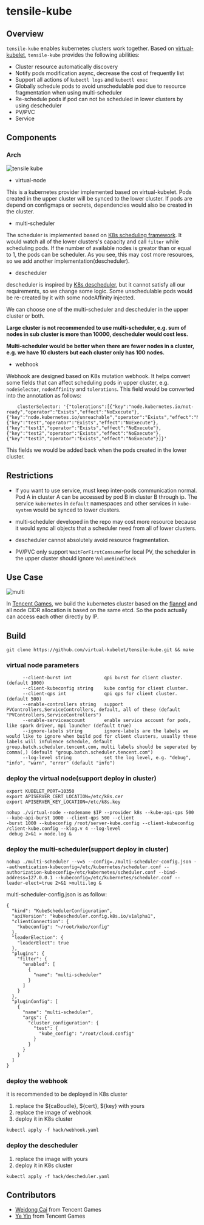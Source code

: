 # tensile-kube

## Overview

`tensile-kube` enables kubernetes clusters work together. Based on [virtual-kubelet](https://github.com/virtual-kubelet/virtual-kubelet), `tensile-kube`
provides the following abilities:

- Cluster resource automatically discovery
- Notify pods modification async, decrease the cost of frequently list
- Support all actions of `kubectl logs` and `kubectl exec`
- Globally schedule pods to avoid unschedulable pod due to resource fragmentation when using multi-scheduler
- Re-schedule pods if pod can not be scheduled in lower clusters by using descheduler
- PV/PVC
- Service

## Components

### Arch

![tensile kube](./docs/tensile-kube.png)

- virtual-node

This is a kubernetes provider implemented based on virtual-kubelet. Pods created in the upper cluster
will be synced to the lower cluster. If pods are depend on configmaps or secrets, dependencies would 
also be created in the cluster. 

- multi-scheduler

The scheduler is implemented based on [K8s scheduling framework](https://kubernetes.io/docs/concepts/scheduling-eviction/scheduling-framework/). It would watch all of the lower 
clusters's capacity and call `filter` while scheduling pods. If the number of available nodes is greator 
than or equal to 1, the pods can be scheduler. As you see, this may cost more resources, so we add another 
implementation(descheduler).

- descheduler

descheduler is inspired by [K8s descheduler](https://github.com/kubernetes-sigs/descheduler), but it cannot 
satisfy all our requirements, so we change some logic. Some unschedulable pods would be re-created by it with some 
nodeAffinity injected.

We can choose one of the multi-scheduler and descheduler in the upper cluster or both.

**Large cluster is not recommended to use multi-scheduler, e.g. sum of nodes in sub cluster is more than
 10000, descheduler would cost less.**
 
**Multi-scheduler would be better when there are fewer nodes in a cluster, e.g. we have 10 clusters but each cluster
 only has 100 nodes.**

- webhook

Webhook are designed based on K8s mutation webhook. It helps convert some fields that can affect scheduling pods in upper cluster, e.g. `nodeSelector`, `nodeAffinity` and `tolerations`. This field would be converted into the
 annotation as follows:
 
```build
    clusterSelector: '{"tolerations":[{"key":"node.kubernetes.io/not-ready","operator":"Exists","effect":"NoExecute"},{"key":"node.kubernetes.io/unreachable","operator":"Exists","effect":"NoExecute"},{"key":"test","operator":"Exists","effect":"NoExecute"},{"key":"test1","operator":"Exists","effect":"NoExecute"},{"key":"test2","operator":"Exists","effect":"NoExecute"},{"key":"test3","operator":"Exists","effect":"NoExecute"}]}'
``` 

This fields we would be added back when the pods created in the lower cluster.

## Restrictions

- If you want to use service, must keep inter-pods communication normal. Pod A in cluster A can be accessed by pod B in cluster B through ip. The service `kubernetes` 
in `default` namespaces and other services in `kube-system` would be synced to lower clusters.

- multi-scheduler developed in the repo may cost more resource because it would sync all objects that a scheduler
 need from all of lower clusters.

- descheduler cannot absolutely avoid resource fragmentation.

- PV/PVC only support `WaitForFirstConsumer`for local PV, the scheduler in the upper cluster should ignore
 `VolumeBindCheck`

## Use Case

![multi](./docs/multi.png)

In [Tencent Games](https://game.qq.com/), we build the kubernetes cluster based on the [flannel](https://github.com/coreos/flannel) and all node CIDR allocation
 is based on the same etcd. So the pods actually can access each other directly by IP.

## Build

```build
git clone https://github.com/virtual-kubelet/tensile-kube.git && make
```
### virtual node parameters

```build
      --client-burst int            qpi burst for client cluster. (default 1000)
      --client-kubeconfig string    kube config for client cluster.
      --client-qps int              qpi qps for client cluster. (default 500)
      --enable-controllers string   support PVControllers,ServiceControllers, default, all of these (default "PVControllers,ServiceControllers")
      --enable-serviceaccount       enable service account for pods, like spark driver, mpi launcher (default true)
      --ignore-labels string        ignore-labels are the labels we would like to ignore when build pod for client clusters, usually these labels will infulence schedule, default group.batch.scheduler.tencent.com, multi labels should be seperated by comma(,) (default "group.batch.scheduler.tencent.com")
      --log-level string            set the log level, e.g. "debug", "info", "warn", "error" (default "info")
```

### deploy the virtual node(support deploy in cluster)

```build
export KUBELET_PORT=10350
export APISERVER_CERT_LOCATION=/etc/k8s.cer
export APISERVER_KEY_LOCATION=/etc/k8s.key

nohup ./virtual-node --nodename $IP --provider k8s --kube-api-qps 500 --kube-api-burst 1000 --client-qps 500 --client
-burst 1000 --kubeconfig /root/server-kube.config --client-kubeconfig /client-kube.config --klog.v 4 --log-level
 debug 2>&1 > node.log &
```

### deploy the multi-scheduler(support deploy in cluster)

```build
nohup ./multi-scheduler --v=5 --config=./multi-scheduler-config.json --authentication-kubeconfig=/etc/kubernetes/scheduler.conf --authorization-kubeconfig=/etc/kubernetes/scheduler.conf --bind-address=127.0.0.1 --kubeconfig=/etc/kubernetes/scheduler.conf --leader-elect=true 2>&1 >multi.log &
```

multi-scheduler-config.json is as follow:

```build
{
  "kind": "KubeSchedulerConfiguration",
  "apiVersion": "kubescheduler.config.k8s.io/v1alpha1",
  "clientConnection": {
    "kubeconfig": "~/root/kube/config"
  },
  "leaderElection": {
    "leaderElect": true
  },
  "plugins": {
    "filter": {
      "enabled": [
        {
          "name": "multi-scheduler"
        }
      ]
    }
  },
  "pluginConfig": [
    {
      "name": "multi-scheduler",
      "args": {
        "cluster_configuration": {
          "test": {
            "kube_config": "/root/cloud.config"
          }
        }
      }
    }
  ]
}
```

### deploy the webhook

it is recommended to be deployed in K8s cluster

1. replace the ${caBoudle}, ${cert}, ${key} with yours
2. replace the image of webhook
3. deploy it in K8s cluster

```build
kubectl apply -f hack/webhook.yaml
```

### deploy the descheduler

1. replace the image with yours
2. deploy it in K8s cluster

```build
kubectl apply -f hack/descheduler.yaml
```

## Contributors

- [Weidong Cai](https://github.com/cwdsuzhou) from Tencent Games
- [Ye Yin](https://github.com/hustcat) from Tencent Games
